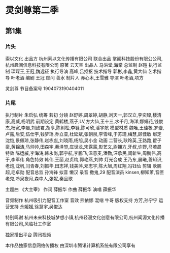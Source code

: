 # 灵剑尊第二季

## 第1集
### 片头
索以文化
出品方  杭州索以文化传播有限公司
联合出品  掌阅科技股份有限公公司,杭州趣阅信息科技有限公司
原著  云天空
出品人  马洪堂,海棠
总监制  赵暄
执行监制  琛琛王,王冠,魏远征
执行导演  高峰,吕抠抠
技术指导  郭彬,李鑫,黄大仙
艺术指导  叶老酒
编剧  王冠
顾问  善水
制片人  赤心木,王雪雅
导演  叶老酒,项方

灵剑尊 
节目备案号  1904073190404011
### 片尾

执行制片  朱启弘
统筹  若初
分镜  赵舒婷,周翠婷,胡静,刘天一,郭汉立,李奕璨,楼清康,高威,杨明武
前期设定  黄鹤楼,燕子,LV,方大仙,王十三,水千月,海洋,娜婳花,钱俊杰,杨宽,李晨,刘致君,胡享,陈树松,李铨,陈可欣,潘宇航
模型材质  魏唯,王佳极,罗璇,卢露,后安,伍仕宇,钱梦瑶,乔立亚,杜延斌,张朝泉,李雪峰,于苏珊,梅慧,顾佳敏
绑定  沈恺,景佩琼,张静伟,赵栋彪,刘晓雨,杨旭,吴小金
动画  二营长,耿玲英,王路路,翟子豪,黄锦涛,马帅帅,田森宇,秦泽堃,庄世龙,宋露露,影艺文,尉拥方,牙叔,许野,马若晨
特效  陈运威,李海涛,韩永尚,郭宇航,李鹏飞,温意麦,潘勤,汪承民,闫新生,周鹏伟,高于,李军伟
角色特效  韩伟,王丽,赵贞梅,郭艳燕,刘帅
灯光合成  王乃东,晨曦,善知识,老炮,沈帆,闫青春,刘振华,田志祥,钱美萍,邓志宇,陈大旭,周红翔,冯钰仙
剪辑  耿鹏超,毛卓勋
配音总监  孙海锋
拟音  懒汉
录音  撒鬼,29
配音演员  kinsen,柳知萧,音匣老鬼,冷泉夜月,森中人,张妮,秦且歌

主题曲  《大主宰》
作词  薛振华
作曲  薛振华
演唱  薛振华

音频制作  杭州吸引力配音工作室
音效  熊依娜
混缩  牛哥
版权支持  方芳,孙宁宁
运营支持  佘媛媛,徐慧宇,吴俊达

特别鸣谢  杭州未来科技城梦想小镇,杭州轻漫文化创意有限公司,杭州闻源文化传播有限公司,风临社工作室

独家播出平台  腾讯视频

本作品独家信息网络传播权
由深圳市腾讯计算机系统有限公司享有